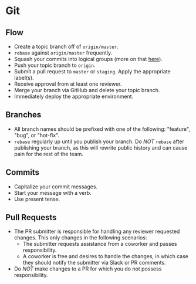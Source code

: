 # Git

## Flow
- Create a topic branch off of `origin/master`.
- `rebase` against `origin/master` frequently.
- Squash your commits into logical groups (more on that [here](http://gitready.com/advanced/2009/02/10/squashing-commits-with-rebase.html)).
- Push your topic branch to `origin`.
- Submit a pull request to `master` or `staging`. Apply the appropriate label(s).
- Receive approval from at least one reviewer.
- Merge your branch via GitHub and delete your topic branch.
- Immediately deploy the appropriate environment.

## Branches
- All branch names should be prefixed with one of the following: "feature", "bug", or "hot-fix".
- `rebase` regularly up until you publish your branch. Do *NOT* `rebase` after publishing your branch, as this will rewrite public history and can cause pain for the rest of the team.

## Commits
- Capitalize your commit messages.
- Start your message with a verb.
- Use present tense.

## Pull Requests
- The PR submitter is responsible for handling any reviewer requested changes. This only changes in the following scenarios:
  - The submitter requests assistance from a coworker and passes responsibility.
  - A coworker is free and desires to handle the changes, in which case they should notify the submitter via Slack or PR comments.
- Do *NOT* make changes to a PR for which you do not possess responsibility.
